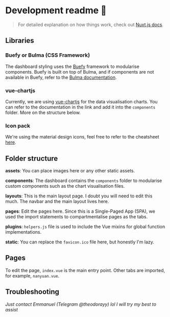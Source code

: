 # Development readme :rocket:

> For detailed explanation on how things work, check out [Nuxt.js docs](https://nuxtjs.org).

## Libraries

### Buefy or Bulma (CSS Framework)

The dashboard styling uses the [Buefy](https://buefy.org/documentation) framework to modularise components. Buefy is built on top of Bulma, and if components are not available in Buefy, refer to the [Bulma documentation](https://bulma.io/documentation/).

### vue-chartjs

Currently, we are using [vue-chartjs](https://vue-chartjs.org) for the data visualisation charts. You can refer to the documentation in the link and add it into the `components` folder. More on the structure below.

### Icon pack

We're using the material design icons, feel free to refer to the cheatsheet [here](https://cdn.materialdesignicons.com/5.4.55/).

## Folder structure

**assets**: You can place images here or any other static assets.

**components**: The dashboard contains the `components` folder to modularise custom components such as the chart visualisation files.

**layouts**: This is the main layout page. I doubt you will need to edit this much. The navbar and the main layout lives here.

**pages**: Edit the pages here. Since this is a Single-Paged App (SPA), we used the import statements to compartmentalise pages as the tabs.

**plugins**: `helpers.js` file is used to include the Vue mixins for global function implementations.

**static**: You can replace the `favicon.ico` file here, but honestly I'm lazy.

## Pages

To edit the page, `index.vue` is the main entry point. Other tabs are imported, for example, `nanyuan.vue`.

## Troubleshooting

_Just contact Emmanuel (Telegram @theodorayy) lol I will try my best to assist_